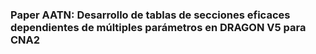 ### Paper AATN: Desarrollo de tablas de secciones eficaces dependientes de múltiples parámetros en DRAGON V5 para CNA2
